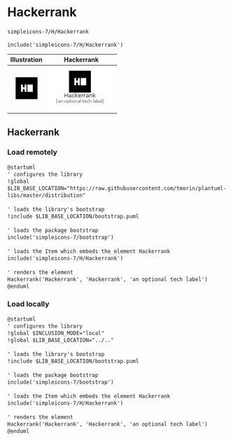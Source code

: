# Hackerrank


```text
simpleicons-7/H/Hackerrank
```

```text
include('simpleicons-7/H/Hackerrank')
```



| Illustration | Hackerrank |
| :---: | :---: |
| ![illustration for Illustration](../../simpleicons-7/H/Hackerrank.png) | ![illustration for Hackerrank](../../simpleicons-7/H/Hackerrank.Local.png) |




## Hackerrank

### Load remotely
```plantuml
@startuml
' configures the library
!global $LIB_BASE_LOCATION="https://raw.githubusercontent.com/tmorin/plantuml-libs/master/distribution"

' loads the library's bootstrap
!include $LIB_BASE_LOCATION/bootstrap.puml

' loads the package bootstrap
include('simpleicons-7/bootstrap')

' loads the Item which embeds the element Hackerrank
include('simpleicons-7/H/Hackerrank')

' renders the element
Hackerrank('Hackerrank', 'Hackerrank', 'an optional tech label')
@enduml
```

### Load locally
```plantuml
@startuml
' configures the library
!global $INCLUSION_MODE="local"
!global $LIB_BASE_LOCATION="../.."

' loads the library's bootstrap
!include $LIB_BASE_LOCATION/bootstrap.puml

' loads the package bootstrap
include('simpleicons-7/bootstrap')

' loads the Item which embeds the element Hackerrank
include('simpleicons-7/H/Hackerrank')

' renders the element
Hackerrank('Hackerrank', 'Hackerrank', 'an optional tech label')
@enduml
```

